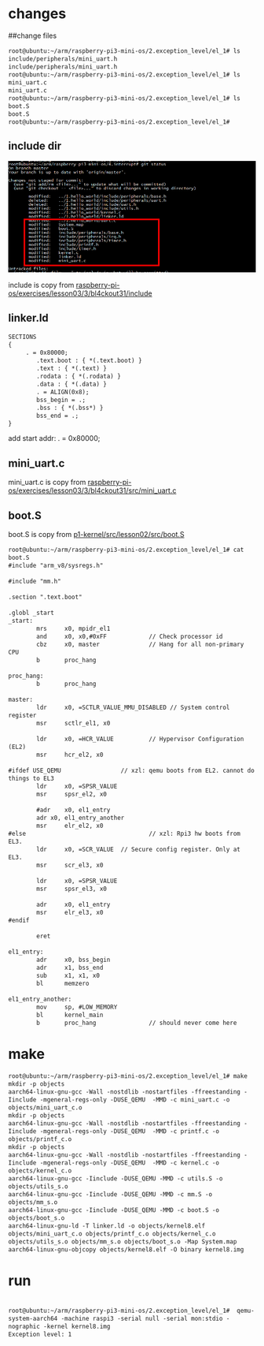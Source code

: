 # changes

##change files

```
root@ubuntu:~/arm/raspberry-pi3-mini-os/2.exception_level/el_1# ls include/peripherals/mini_uart.h 
include/peripherals/mini_uart.h
root@ubuntu:~/arm/raspberry-pi3-mini-os/2.exception_level/el_1# ls mini_uart.c 
mini_uart.c
root@ubuntu:~/arm/raspberry-pi3-mini-os/2.exception_level/el_1# ls boot.S 
boot.S
root@ubuntu:~/arm/raspberry-pi3-mini-os/2.exception_level/el_1# 
```

## include dir
![image](https://github.com/magnate3/raspberry-pi3-mini-os/blob/qemu/4.interrupt/pic/include.png)
 
include is copy from [raspberry-pi-os/exercises/lesson03/3/bl4ckout31/include](https://github.com/s-matyukevich/raspberry-pi-os/tree/master/exercises/lesson03/3/bl4ckout31)

## linker.ld

```
SECTIONS
{
     . = 0x80000;
        .text.boot : { *(.text.boot) }
        .text : { *(.text) }
        .rodata : { *(.rodata) }
        .data : { *(.data) }
        . = ALIGN(0x8);
        bss_begin = .;
        .bss : { *(.bss*) } 
        bss_end = .;
}

```

add start addr:  . = 0x80000;

##  mini_uart.c

mini_uart.c is copy from [raspberry-pi-os/exercises/lesson03/3/bl4ckout31/src/mini_uart.c](https://github.com/s-matyukevich/raspberry-pi-os/tree/master/exercises/lesson03/3/bl4ckout31/src)

## boot.S

boot.S is copy from [p1-kernel/src/lesson02/src/boot.S](https://github.com/fxlin/p1-kernel/tree/master/src/lesson02)


```
root@ubuntu:~/arm/raspberry-pi3-mini-os/2.exception_level/el_1# cat boot.S 
#include "arm_v8/sysregs.h"

#include "mm.h"

.section ".text.boot"

.globl _start
_start:
        mrs     x0, mpidr_el1
        and     x0, x0,#0xFF            // Check processor id
        cbz     x0, master              // Hang for all non-primary CPU
        b       proc_hang

proc_hang: 
        b       proc_hang

master:
        ldr     x0, =SCTLR_VALUE_MMU_DISABLED // System control register
        msr     sctlr_el1, x0

        ldr     x0, =HCR_VALUE          // Hypervisor Configuration (EL2) 
        msr     hcr_el2, x0  

#ifdef USE_QEMU                 // xzl: qemu boots from EL2. cannot do things to EL3
        ldr     x0, =SPSR_VALUE
        msr     spsr_el2, x0

        #adr    x0, el1_entry
        adr x0, el1_entry_another
        msr     elr_el2, x0
#else                                   // xzl: Rpi3 hw boots from EL3. 
        ldr     x0, =SCR_VALUE  // Secure config register. Only at EL3.
        msr     scr_el3, x0

        ldr     x0, =SPSR_VALUE
        msr     spsr_el3, x0

        adr     x0, el1_entry
        msr     elr_el3, x0
#endif
  
        eret

el1_entry:
        adr     x0, bss_begin
        adr     x1, bss_end
        sub     x1, x1, x0
        bl      memzero

el1_entry_another:
        mov     sp, #LOW_MEMORY
        bl      kernel_main
        b       proc_hang               // should never come here
```

# make
```
root@ubuntu:~/arm/raspberry-pi3-mini-os/2.exception_level/el_1# make
mkdir -p objects
aarch64-linux-gnu-gcc -Wall -nostdlib -nostartfiles -ffreestanding -Iinclude -mgeneral-regs-only -DUSE_QEMU  -MMD -c mini_uart.c -o objects/mini_uart_c.o
mkdir -p objects
aarch64-linux-gnu-gcc -Wall -nostdlib -nostartfiles -ffreestanding -Iinclude -mgeneral-regs-only -DUSE_QEMU  -MMD -c printf.c -o objects/printf_c.o
mkdir -p objects
aarch64-linux-gnu-gcc -Wall -nostdlib -nostartfiles -ffreestanding -Iinclude -mgeneral-regs-only -DUSE_QEMU  -MMD -c kernel.c -o objects/kernel_c.o
aarch64-linux-gnu-gcc -Iinclude -DUSE_QEMU -MMD -c utils.S -o objects/utils_s.o
aarch64-linux-gnu-gcc -Iinclude -DUSE_QEMU -MMD -c mm.S -o objects/mm_s.o
aarch64-linux-gnu-gcc -Iinclude -DUSE_QEMU -MMD -c boot.S -o objects/boot_s.o
aarch64-linux-gnu-ld -T linker.ld -o objects/kernel8.elf  objects/mini_uart_c.o objects/printf_c.o objects/kernel_c.o objects/utils_s.o objects/mm_s.o objects/boot_s.o -Map System.map
aarch64-linux-gnu-objcopy objects/kernel8.elf -O binary kernel8.img 
```

# run

```

root@ubuntu:~/arm/raspberry-pi3-mini-os/2.exception_level/el_1#  qemu-system-aarch64 -machine raspi3 -serial null -serial mon:stdio -nographic -kernel kernel8.img
Exception level: 1 

```

 


 